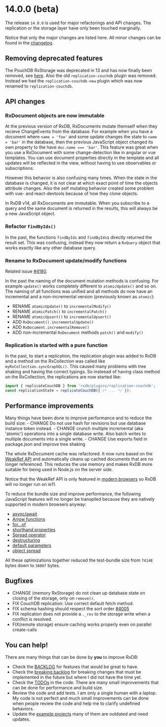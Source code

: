 # 14.0.0 (beta)

The release `14.0.0` is used for major refactorings and API changes.
The replication or the storage layer have only been touched marginally.

Notice that only the major changes are listed here. All minor changes can be found in the [changelog](https://github.com/pubkey/rxdb/blob/master/CHANGELOG.md).


## Removing deprecated features

The PouchDB RxStorage was deprecated in 13 and has now finally been removed, see [here](../questions-answers.md#why-is-the-pouchdb-rxstorage-deprecated).
Also the old `replication-couchdb` plugin was removed. Instead we had the `replication-couchdb-new` plugin which was now renamed to `replication-couchdb`.

## API changes


### RxDocument objects are now immutable

At the previous version of RxDB, RxDocuments mutate themself when they recieve ChangeEvents from the database. For example when you have a document where `name = 'foo'` and some update changes the state to `name = 'bar'` in the database, then the previous JavaScript object changed its own property to the have `doc.name === 'bar'`.
This feature was great when you use a RxDocument with some change-detection like in angular or vue templates. You can use document properties directly in the template and all updates will be reflected in the view, without having to use observables or subscriptions.

However this behavior is also confusing many times. When the state in the database is changed, it is not clear at which exact point of time the objects attribute changes. Also the self mutating behavior created some problem with vue- and react-devtools because of how they clone objects.

In RxDB v14, all RxDocuments are immutable. When you subscribe to a query and the same document is returned in the results, this will always be a new JavaScript object.

### Refactor `findByIds()`

In the past, the functions `findByIds` and `findByIds$` directly returned the result set. This was confusing, instead they now return a `RxQuery` object that works exactly like any other database query.

### Rename to RxDocument update/modify functions

Related issue [#4180](https://github.com/pubkey/rxdb/issues/4180).

In the past the naming of the document mutation methods is confusing.
For example `update()` works completely different to `atomicUpdate()` and so on.
The naming of all functions was unified and all methods do now have an incremental and a non-incremental version (previously known as `atomic`):
- RENAME `atomicUpdate()` to `incrementalModify()`
- RENAME `atomicPatch()` to `incrementalPatch()`
- RENAME `atomicUpsert()` to `incrementalUpsert()`
- ADD `RxDocument().incrementalUpdate()`
- ADD `RxDocument.incrementalRemove()`
- ADD non-incremental `RxDocument` methods `patch()` and `modify()`

### Replication is started with a pure function

In the past, to start a replication, the replication plugin was added to RxDB and a method on the RxCollection was called like `myRxCollection.syncGraphQL()`.
This caused many problems with tree shaking and having the correct typings.
So insteead of having class method on the RxCollection, the replications are now started like:

```ts
import { replicateCouchDB } from 'rxdb/plugins/replication-couchdb';
const replicationState = replicateCouchDB({ /* ... */ });
```

## Performance improvements

Many things have been done to improve performance and to reduce the build size:
    - CHANGE Do not use hash for revisions but use database instance token instead.
    - CHANGE crunch multiple incremental (aka 'atomic') operations into a single database write. Also batch writes to multiple documents into a single write.
    - CHANGE Use exports field in package.json and improve tree shaking

The whole RxDocument cache was refactored. It now runs based on the [WeakRef API](https://developer.mozilla.org/en-US/docs/Web/JavaScript/Reference/Global_Objects/WeakRef) and automatically cleans up cached documents that are no longer referenced. This reduces the use memory and makes RxDB more suitable for being used in Node.js on the server side.

Notice that the WeakRef API is only featured in [modern browsers](https://caniuse.com/?search=weakref) so RxDB will no longer run on ie11.

To reduce the bundle size and improve performance, the following JavaScript features will no longer be transpiled because they are natively supported in modern browsers anyway:
  - [async/await](https://caniuse.com/async-functions)
  - [Arrow functions](https://caniuse.com/arrow-functions)
  - [for...of](https://caniuse.com/?search=for...of)
  - [shorthand properties](https://caniuse.com/mdn-javascript_operators_object_initializer_shorthand_property_names)
  - [Spread operator](https://caniuse.com/?search=spread%20operator)
  - [destructuring](https://caniuse.com/?search=destructuring)
  - [default parameters](https://caniuse.com/?search=default%20parameters)
  - [object spread](https://caniuse.com/?search=Object%20spread)

All these optimizations together reduced the test-bundle size from `74148` bytes down to `36007` bytes.

## Bugfixes
- CHANGE (memory RxStorage) do not clean up database state on closing of the storage, only on `remove()`.
- FIX CouchDB replication: Use correct default fetch method.
- FIX schema hashing should respect the sort order [#4005](https://github.com/pubkey/rxdb/pull/4005)
- FIX replication does not provide a `._rev` to the storage write when a conflict is resolved.
- FIX(remote storage) ensure caching works properly even on parallel create-calls



## You can help!

There are many things that can be done by **you** to improve RxDB:

- Check the [BACKLOG](https://github.com/pubkey/rxdb/blob/master/orga/BACKLOG.md) for features that would be great to have.
- Check the [breaking backlog](https://github.com/pubkey/rxdb/blob/master/orga/before-next-major.md) for breaking changes that must be implemented in the future but where I did not have the time yet.
- Check the [TODOs](https://github.com/pubkey/rxdb/search?q=TODO) in the code. There are many small improvements that can be done for performance and build size.
- Review the code and add tests. I am only a single human with a laptop. My code is not perfect and much small improvements can be done when people review the code and help me to clarify undefined behaviors.
- Update the [example projects](https://github.com/pubkey/rxdb/tree/master/examples) many of them are outdated and need updates.
